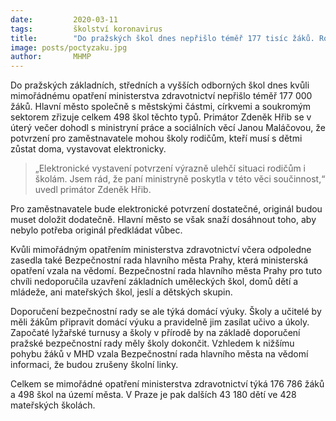 ```yaml
---
date:         2020-03-11
tags:         školství koronavirus
title:        "Do pražských škol dnes nepřišlo téměř 177 tisíc žáků. Rodiče, kteří musí s dětmi zůstat doma, dostanou potvrzení elektronicky"
image: posts/poctyzaku.jpg
author:       MHMP
---
```


Do pražských základních, středních a vyšších odborných škol dnes kvůli mimořádnému opatření ministerstva zdravotnictví nepřišlo téměř 177 000 žáků. Hlavní město společně s městskými částmi, církvemi a soukromým sektorem zřizuje celkem 498 škol těchto typů. Primátor Zdeněk Hřib se v úterý večer dohodl s ministryní práce a sociálních věcí Janou Maláčovou, že potvrzení pro zaměstnavatele mohou školy rodičům, kteří musí s dětmi zůstat doma, vystavovat elektronicky.

> „Elektronické vystavení potvrzení výrazně ulehčí situaci rodičům i školám. Jsem rád, že paní ministryně poskytla v této věci součinnost,“ uvedl primátor Zdeněk Hřib.

Pro zaměstnavatele bude elektronické potvrzení dostatečné, originál budou muset doložit dodatečně. Hlavní město se však snaží dosáhnout toho, aby nebylo potřeba originál předkládat vůbec.

Kvůli mimořádným opatřením ministerstva zdravotnictví včera odpoledne zasedla také Bezpečnostní rada hlavního města Prahy, která ministerská opatření vzala na vědomí. Bezpečnostní rada hlavního města Prahy pro tuto chvíli nedoporučila uzavření základních uměleckých škol, domů dětí a mládeže, ani mateřských škol, jeslí a dětských skupin.

Doporučení bezpečnostní rady se ale týká domácí výuky. Školy a učitelé by měli žákům připravit domácí výuku a pravidelně jim zasílat učivo a úkoly. Započaté lyžařské turnusy a školy v přírodě by na základě doporučení pražské bezpečnostní rady měly školy dokončit. Vzhledem k nižšímu pohybu žáků v MHD vzala Bezpečnostní rada hlavního města na vědomí informaci, že budou zrušeny školní linky.

Celkem se mimořádné opatření ministerstva zdravotnictví týká 176 786 žáků a 498 škol na území města. V Praze je pak dalších 43 180 dětí ve 428 mateřských školách. 
